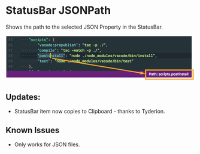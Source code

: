 # StatusBar JSONPath

Shows the path to the selected JSON Property in the StatusBar.

![JSONPath](resources/jsonpath.png)

## Updates:

* StatusBar item now copies to Clipboard - thanks to Tyderion.

## Known Issues

* Only works for JSON files.
